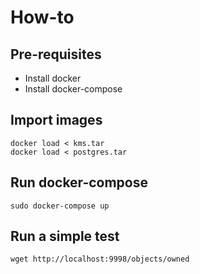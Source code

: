 # How-to

## Pre-requisites

- Install docker
- Install docker-compose

## Import images

```
docker load < kms.tar 
docker load < postgres.tar 
```

## Run docker-compose

```
sudo docker-compose up
```

## Run a simple test

```
wget http://localhost:9998/objects/owned
```
